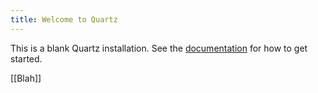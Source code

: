 ```yaml
---
title: Welcome to Quartz
---
```


This is a blank Quartz installation.
See the [documentation](https://quartz.jzhao.xyz) for how to get started.

[[Blah]]
